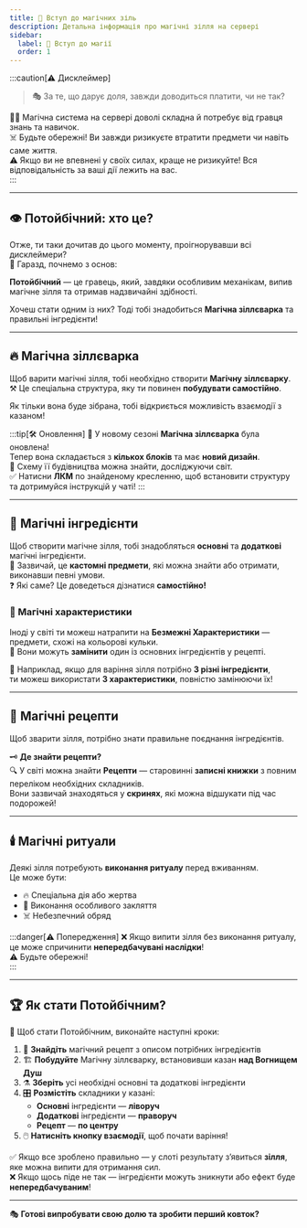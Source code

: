 ```yaml
---
title: 🧪 Вступ до магічних зіль
description: Детальна інформація про магічні зілля на сервері
sidebar:
  label: 🧪 Вступ до магії
  order: 1
---
```


:::caution[⚠️ Дисклеймер]
> 🎭 За те, що дарує доля, завжди доводиться платити, чи не так?

🧙‍♂️ Магічна система на сервері доволі складна й потребує від гравця знань та навичок.  
☠️ Будьте обережні! Ви завжди ризикуєте втратити предмети чи навіть саме життя.  
⚠️ Якщо ви не впевнені у своїх силах, краще не ризикуйте! Вся відповідальність за ваші дії лежить на вас.  
:::

---

## 👁️ Потойбічний: хто це?

Отже, ти таки дочитав до цього моменту, проігнорувавши всі дисклеймери?  
🔮 Гаразд, почнемо з основ:

**Потойбічний** — це гравець, який, завдяки особливим механікам, випив магічне зілля та отримав надзвичайні здібності.

Хочеш стати одним із них? Тоді тобі знадобиться **Магічна зіллєварка** та правильні інгредієнти!

---

## 🔥 Магічна зіллєварка

Щоб варити магічні зілля, тобі необхідно створити **Магічну зіллєварку**.  
⚒️ Це спеціальна структура, яку ти повинен **побудувати самостійно**.

Як тільки вона буде зібрана, тобі відкриється можливість взаємодії з казаном!

:::tip[🛠️ Оновлення]
📢 У новому сезоні **Магічна зіллєварка** була оновлена!  
Тепер вона складається з **кількох блоків** та має **новий дизайн**.  
📜 Схему її будівництва можна знайти, досліджуючи світ.  
✅ Натисни **ЛКМ** по знайденому кресленню, щоб встановити структуру та дотримуйся інструкцій у чаті!
:::

---

## 🧪 Магічні інгредієнти

Щоб створити магічне зілля, тобі знадобляться **основні** та **додаткові** магічні інгредієнти.  
🔎 Зазвичай, це **кастомні предмети**, які можна знайти або отримати, виконавши певні умови.  
❓ Які саме? Це доведеться дізнатися **самостійно!**

### 🌟 Магічні характеристики

Іноді у світі ти можеш натрапити на **Безмежні Характеристики** — предмети, схожі на кольорові кульки.  
🔄 Вони можуть **замінити** один із основних інгредієнтів у рецепті.

📌 Наприклад, якщо для варіння зілля потрібно **3 різні інгредієнти**,  
ти можеш використати **3 характеристики**, повністю замінюючи їх!

---

## 📖 Магічні рецепти

Щоб зварити зілля, потрібно знати правильне поєднання інгредієнтів.

🗝️ **Де знайти рецепти?**  
🔍 У світі можна знайти **Рецепти** — старовинні **записні книжки** з повним переліком необхідних складників.  
Вони зазвичай знаходяться у **скринях**, які можна відшукати під час подорожей!

---

## 🕯️ Магічні ритуали

Деякі зілля потребують **виконання ритуалу** перед вживанням.  
Це може бути:
- 🔥 Спеціальна дія або жертва
- 📜 Виконання особливого закляття
- ☠️ Небезпечний обряд

:::danger[⚠️ Попередження]
❌ Якщо випити зілля без виконання ритуалу, це може спричинити **непередбачувані наслідки**!  
⚠️ Будьте обережні!  
:::

---

## 🏆 Як стати Потойбічним?

📌 Щоб стати Потойбічним, виконайте наступні кроки:

1. 🔎 **Знайдіть** магічний рецепт з описом потрібних інгредієнтів
2. 🏗️ **Побудуйте** Магічну зіллєварку, встановивши казан **над Вогнищем Душ**
3. ⚗️ **Зберіть** усі необхідні основні та додаткові інгредієнти
4. 🎛️ **Розмістіть** складники у казані:
    - **Основні** інгредієнти — **ліворуч**
    - **Додаткові** інгредієнти — **праворуч**
    - **Рецепт** — **по центру**
5. 🖱️ **Натисніть кнопку взаємодії**, щоб почати варіння!

✅ Якщо все зроблено правильно — у слоті результату з’явиться **зілля**, яке можна випити для отримання сил.  
❌ Якщо щось піде не так — інгредієнти можуть зникнути або ефект буде **непередбачуваним**!

---

🎭 **Готові випробувати свою долю та зробити перший ковток?**  
